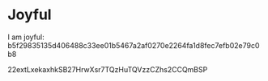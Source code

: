 # Joyful

I am joyful: b5f29835135d406488c33ee01b5467a2af0270e2264fa1d8fec7efb02e79c0b8


22extLxekaxhkSB27HrwXsr7TQzHuTQVzzCZhs2CCQmBSP